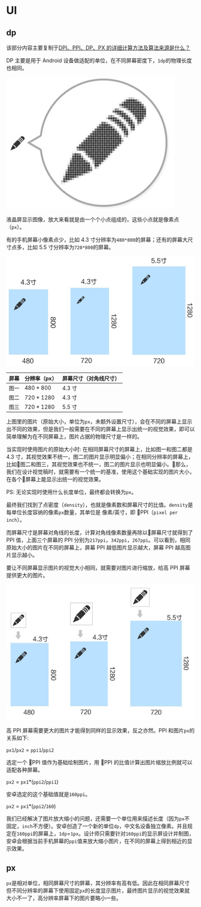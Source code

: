 # UI

## dp

该部分内容主要复制于[DPI、PPI、DP、PX 的详细计算方法及算法来源是什么？](https://www.zhihu.com/question/21220154)

DP 主要是用于 Android 设备做适配的单位，在不同屏幕密度下，`1dp`的物理长度也相同。

![不同屏幕的分辨率和尺寸](./img/px-image.jpg)

液晶屏显示图像，放大来看就是由一个个小点组成的，这些小点就是像素点（`px`）。

有的手机屏幕小像素点少，比如 4.3 寸分辨率为`480*800`的屏幕；还有的屏幕大尺寸点多，比如 5.5 寸分辨率为`720*800`的屏幕。

![不同屏幕的分辨率和尺寸下相同尺寸的图片](./img/same-image-size.jpg)

屏幕 | 分辨率（px） | 屏幕尺寸（对角线尺寸）
--- | --- | ---
图一 | 480 * 800 | 4.3 寸
图二 | 720 * 1280 | 4.3 寸
图三 | 720 * 1280 | 5.5 寸

上图里的图片（原始大小，单位为`px`，未额外设置尺寸），会在不同的屏幕上显示出不同的效果，但是我们一般需要在不同的屏幕上显示出统一的视觉效果，即可以简单理解为在不同屏幕上，图片占据的物理尺寸是一样的。

当实现时使用图片的原始大小时: 在相同屏幕尺寸的屏幕上，比如图一和图二都是 4.3 寸，其视觉效果不统一，图二的图片显示明显偏小；在相同分辨率的屏幕上，比如图二和图三，其视觉效果也不统一，图二的图片显示也明显偏小。那么，我们在设计视觉稿时，就需要有一个统一的基准，使用这个基础实现的图片大小，在各个屏幕上能显示出统一的视觉效果。

PS: 无论实现时使用什么长度单位，最终都会转换为`px`。

最终我们找到了点密度（`density`），也就是像素数和屏幕尺寸的比值。`density`是每单位长度容纳的像素`px`数量，其单位是 像素/英寸，即 PPI（`pixel per inch`）。

而屏幕尺寸是屏幕对角线的长度，计算对角线像素数量再除以屏幕尺寸就得到了 PPI 值，上面三个屏幕的 PPI 分别为`217ppi`，`342ppi`，`267ppi`。可以看到，相同原始大小的图片在不同的屏幕上，屏幕 PPI 越低图片显示越大，屏幕 PPI 越高图片显示越小。

要让不同屏幕显示图片的视觉大小相同，就需要对图片进行缩放，给高 PPI 屏幕提供更大的图片。

![不同屏幕的分辨率和尺寸下不同尺寸的图片](./img/different-image-size.jpg)

高 PPI 屏幕需要更大的图片才能得到同样的显示效果，反之亦然。PPI 和图片`px`的关系如下:

`px1`/`px2` = `ppi1`/`ppi2`

选定一个 PPI 值作为基础绘制图片，用 PPI 的比值计算出图片缩放比例就可以适配各种屏幕。

`px2` = `px1`*(`ppi2`/`ppi1`)

安卓选定的这个基础值就是`160ppi`。

`px2` = `px1`*(`ppi2`/`160`)

我们已经解决了图片放大缩小的问题，还需要一个单位用来描述长度（因为`px`不固定，`inch`不方便）。安卓创造了一个新的单位`dp`，中文名设备独立像素。并且规定在`160ppi`的屏幕上，`1dp`=`1px`。设计师只需要针对`160ppi`的显示屏设计并制图，安卓会根据当前手机屏幕的`ppi`值来放大缩小图片，在不同的屏幕上得到相近的显示效果。

## px

`px`是相对单位，相同屏幕尺寸的屏幕，其分辨率有高有低。因此在相同屏幕尺寸但不同分辨率的屏幕下使用固定`px`的长度显示图片，最终图片显示的视觉效果就大小不一了，高分辨率屏幕下的图片要略小一些。